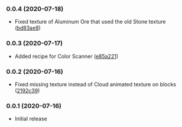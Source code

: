 ### 0.0.4 (2020-07-18)

* Fixed texture of Aluminum Ore that used the old Stone texture ([bd83ae8](https://github.com/nikita488/ZYCraft/commit/bd83ae83b5feacafa9c6629f625149ca20c82990))

### 0.0.3 (2020-07-17)

* Added recipe for Color Scanner ([e85a221](https://github.com/nikita488/ZYCraft/commit/e85a221da56ef6e5dca6d1195b69012e69cd5ffa))

### 0.0.2 (2020-07-16)

* Fixed missing texture instead of Cloud animated texture on blocks ([2192c39](https://github.com/nikita488/ZYCraft/commit/2192c39e763e288cccf2d5b6187043ed042e20b7))

### 0.0.1 (2020-07-16)

* Initial release

